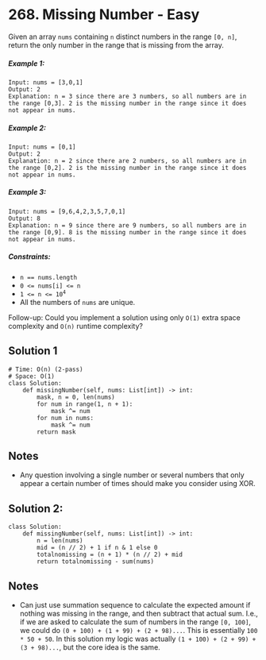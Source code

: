 # 268. Missing Number - Easy

Given an array `nums` containing `n` distinct numbers in the range `[0, n]`, return the only number in the range that is missing from the array.

##### Example 1:

```
Input: nums = [3,0,1]
Output: 2
Explanation: n = 3 since there are 3 numbers, so all numbers are in the range [0,3]. 2 is the missing number in the range since it does not appear in nums.
```

##### Example 2:

```
Input: nums = [0,1]
Output: 2
Explanation: n = 2 since there are 2 numbers, so all numbers are in the range [0,2]. 2 is the missing number in the range since it does not appear in nums.
```

##### Example 3:

```
Input: nums = [9,6,4,2,3,5,7,0,1]
Output: 8
Explanation: n = 9 since there are 9 numbers, so all numbers are in the range [0,9]. 8 is the missing number in the range since it does not appear in nums.
```

##### Constraints:

- `n == nums.length`
- `0 <= nums[i] <= n`
- <code>1 <= n <= 10<sup>4</sup></code>
- All the numbers of `nums` are unique.

Follow-up: Could you implement a solution using only `O(1)` extra space complexity and `O(n)` runtime complexity?

## Solution 1

```
# Time: O(n) (2-pass)
# Space: O(1)
class Solution:
    def missingNumber(self, nums: List[int]) -> int:
        mask, n = 0, len(nums)
        for num in range(1, n + 1):
            mask ^= num
        for num in nums:
            mask ^= num
        return mask
```

## Notes
- Any question involving a single number or several numbers that only appear a certain number of times should make you consider using XOR.

## Solution 2:

```
class Solution:
    def missingNumber(self, nums: List[int]) -> int:
        n = len(nums)
        mid = (n // 2) + 1 if n & 1 else 0
        totalnomissing = (n + 1) * (n // 2) + mid
        return totalnomissing - sum(nums)
```

## Notes
- Can just use summation sequence to calculate the expected amount if nothing was missing in the range, and then subtract that actual sum. I.e., if we are asked to calculate the sum of numbers in the range `[0, 100]`, we could do `(0 + 100) + (1 + 99) + (2 + 98)...`. This is essentially `100 * 50 + 50`. In this solution my logic was actually `(1 + 100) + (2 + 99) + (3 + 98)...`, but the core idea is the same.